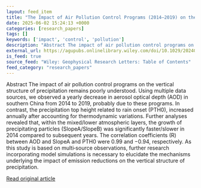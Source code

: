 ```yaml
---
layout: feed_item
title: "The Impact of Air Pollution Control Programs (2014–2019) on the Vertical Structure of Precipitation in China"
date: 2025-06-02 15:24:13 +0000
categories: [research_papers]
tags: []
keywords: ['impact', 'control', 'pollution']
description: "Abstract The impact of air pollution control programs on the vertical structure of precipitation remains poorly understood"
external_url: https://agupubs.onlinelibrary.wiley.com/doi/10.1029/2024GL113571?af=R
is_feed: true
source_feed: "Wiley: Geophysical Research Letters: Table of Contents"
feed_category: "research_papers"
---
```


Abstract The impact of air pollution control programs on the vertical structure of precipitation remains poorly understood. Using multiple data sources, we observed a yearly decrease in aerosol optical depth (AOD) in southern China from 2014 to 2019, probably due to these programs. In contrast, the precipitation top height related to rain onset (PTH0), increased annually after accounting for thermodynamic variations. Further analyses revealed that, within the mixed/lower atmospheric layers, the growth of precipitating particles (SlopeA/SlopeB) was significantly faster/slower in 2014 compared to subsequent years. The correlation coefficients (R) between AOD and SlopeA and PTH0 were 0.99 and −0.94, respectively. As this study is based on multi‐source observations, further research incorporating model simulations is necessary to elucidate the mechanisms underlying the impact of emission reductions on the vertical structure of precipitation.

[Read original article](https://agupubs.onlinelibrary.wiley.com/doi/10.1029/2024GL113571?af=R)
